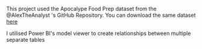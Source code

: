 This project used the Apocalype Food Prep dataset from the @AlexTheAnalyst 's GitHub Repository. You can download the same dataset [here](https://github.com/AlexTheAnalyst/Power-BI/blob/main/Power%20BI%20-%20Final%20Project.xlsx)

I utilised Power BI's model viewer to create relationships between multiple separate tables